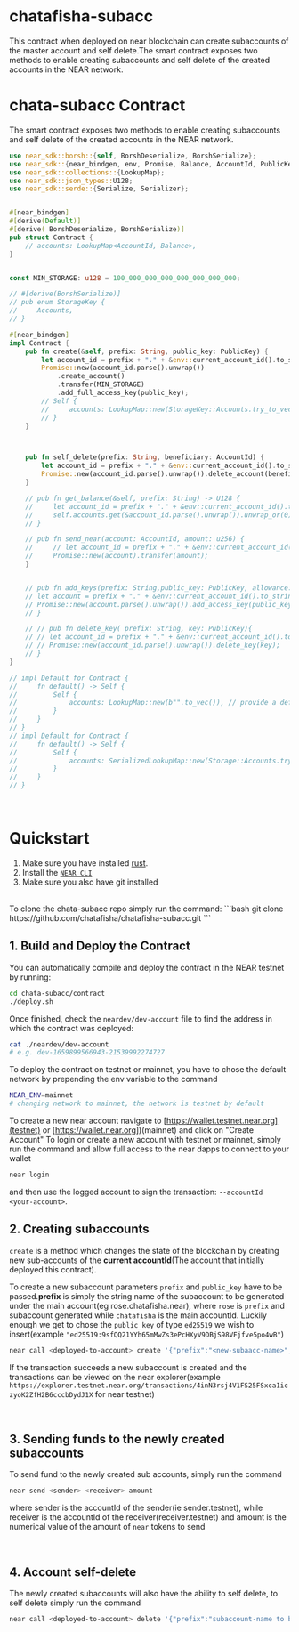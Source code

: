 #  chatafisha-subacc
This contract when deployed on near blockchain can create subaccounts of the master account and self delete.The smart contract exposes two methods to enable creating subaccounts and self delete of the created accounts in the NEAR network.
# chata-subacc Contract

The smart contract exposes two methods to enable creating subaccounts and self delete of the created accounts in the NEAR network.

```rust
use near_sdk::borsh::{self, BorshDeserialize, BorshSerialize};
use near_sdk::{near_bindgen, env, Promise, Balance, AccountId, PublicKey};
use near_sdk::collections::{LookupMap};
use near_sdk::json_types::U128;
use near_sdk::serde::{Serialize, Serializer};


#[near_bindgen]
#[derive(Default)]
#[derive( BorshDeserialize, BorshSerialize)]
pub struct Contract {
    // accounts: LookupMap<AccountId, Balance>,
}


const MIN_STORAGE: u128 = 100_000_000_000_000_000_000_000;

// #[derive(BorshSerialize)]
// pub enum StorageKey {
//     Accounts,
// }

#[near_bindgen]
impl Contract {
    pub fn create(&self, prefix: String, public_key: PublicKey) {
        let account_id = prefix + "." + &env::current_account_id().to_string();
        Promise::new(account_id.parse().unwrap())
            .create_account()
            .transfer(MIN_STORAGE)
            .add_full_access_key(public_key);
        // Self {
        //     accounts: LookupMap::new(StorageKey::Accounts.try_to_vec().unwrap())
        // }
    }



    pub fn self_delete(prefix: String, beneficiary: AccountId) {
        let account_id = prefix + "." + &env::current_account_id().to_string();
        Promise::new(account_id.parse().unwrap()).delete_account(beneficiary);
    }

    // pub fn get_balance(&self, prefix: String) -> U128 {
    //     let account_id = prefix + "." + &env::current_account_id().to_string();
    //     self.accounts.get(&account_id.parse().unwrap()).unwrap_or(0).into()
    // }

    // pub fn send_near(account: AccountId, amount: u256) {
    //     // let account_id = prefix + "." + &env::current_account_id().to_string();
    //     Promise::new(account).transfer(amount);
    }


    // pub fn add_keys(prefix: String,public_key: PublicKey, allowance: u128, function_names: String){
    // let account = prefix + "." + &env::current_account_id().to_string(); 
    // Promise::new(account.parse().unwrap()).add_access_key(public_key, allowance,account.parse().unwrap(), function_names);
    // }

    // // pub fn delete_key( prefix: String, key: PublicKey){
    // // let account_id = prefix + "." + &env::current_account_id().to_string();
    // // Promise::new(account_id.parse().unwrap()).delete_key(key);
    // }
}

// impl Default for Contract {
//     fn default() -> Self {
//         Self {
//             accounts: LookupMap::new(b"".to_vec()), // provide a default prefix for the lookup map
//         }
//     }
// }
// impl Default for Contract {
//     fn default() -> Self {
//         Self {
//             accounts: SerializedLookupMap::new(Storage::Accounts.try_to_vec().unwrap()),
//         }
//     }
// }


```

<br />

# Quickstart

1. Make sure you have installed [rust](https://rust.org/).
2. Install the [`NEAR CLI`](https://github.com/near/near-cli#setup)
3. Make sure you also have git installed

<br />
To clone the chata-subacc repo simply run the command:
```bash
git clone https://github.com/chatafisha/chatafisha-subacc.git
```

## 1. Build and Deploy the Contract
You can automatically compile and deploy the contract in the NEAR testnet by running:

```bash
cd chata-subacc/contract
./deploy.sh
```

Once finished, check the `neardev/dev-account` file to find the address in which the contract was deployed:

```bash
cat ./neardev/dev-account
# e.g. dev-1659899566943-21539992274727
```
To deploy the contract on testnet or mainnet, you have to chose the default network by prepending the env variable to the command
```bash
NEAR_ENV=mainnet
# changing network to mainnet, the network is testnet by default
```

To create a new near account navigate to [https://wallet.testnet.near.org](testnet) or [https://wallet.near.org])(mainnet) and click on "Create Account"
To login or create a new account with testnet or mainnet, simply run the command and allow full access to the near dapps to connect to your wallet
```bash
near login

```
and then use the logged account to sign the transaction: `--accountId <your-account>`.
<br />

## 2. Creating subaccounts

`create` is a method which changes the state of the blockchain by creating new sub-accounts of the **current accountId**(The account that initially deployed this contract).

To create a new subaccount parameters `prefix` and `public_key` have to be passed.**prefix** is simply the string name of the subaccount to be generated under the main account(eg rose.chatafisha.near), where `rose` is `prefix` and subaccount generated while `chatafisha` is the main accountId. Luckily enough we get to chose the `public_key` of type `ed25519` we wish to insert(example `"ed25519:9sfQQ21YYh65mMwZs3ePcHXyV9DBjS98VFjfve5po4wB"`)

```bash
near call <deployed-to-account> create '{"prefix":"<new-subaacc-name>", "public_key":"ed25519:<data>"}' --accountId <predecessor-account>
```
If the transaction succeeds a new subaccount is created and the transactions can be viewed on the near explorer(example `https://explorer.testnet.near.org/transactions/4inN3rsj4V1FS25FSxca1iczyoK2ZfH2B6cccbDydJ1X` for near testnet)

<br />

## 3. Sending funds to the newly created subaccounts
To send fund to the newly created sub accounts, simply run the command

```bash
near send <sender> <receiver> amount
```
where sender is the accountId of the sender(ie sender.testnet), while receiver is the accountId of the receiver(receiver.testnet) and amount is the numerical value of the amount of `near` tokens to send

<br />

## 4. Account self-delete
The newly created subaccounts will also have the ability to self delete, to self delete simply run the command
```bash
near call <deployed-to-account> delete '{"prefix":"subaccount-name to be deleted","beneficiary":"account that will inherit funds"}'
```

